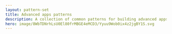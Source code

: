 ```yaml
---
layout: pattern-set
title: Advanced apps patterns
description: A collection of common patterns for building advanced apps.
hero: image/8WbTDNrhLsU0El80frMBGE4eMCD3/Yyuu9Wob0ix4z2jgBY1S.svg
---
```


